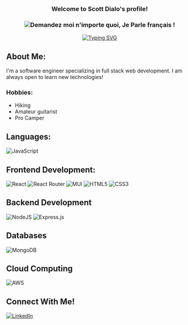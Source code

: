 <h3 align="center">
  Welcome to Scott Dialo's profile!
</h3>

<h3 align="center">
 
![Demandez moi n'importe quoi, Je Parle français !](https://img.shields.io/badge/Demandez%20moi-n'%20importe%20quoi,%20Je%20parle%20français!-1abc9c.svg)

</h3>

<p align="center">
<!--   Typing SVG  -->
<a href="https://git.io/typing-svg"><img src="https://readme-typing-svg.herokuapp.com?font=Arvo&size=28&pause=1000&center=true&vCenter=true&width=440&height=45&lines=Software+Engineer;Full+Stack+Web+Developer;" alt="Typing SVG" /></a>
</p>

## About Me:

I'm a software engineer specializing in full stack web development. I am always open to learn new technologies!
### Hobbies:
 - Hiking
 - Amateur guitarist
 - Pro Camper
## Languages:
![JavaScript](https://img.shields.io/badge/javascript-%23323330.svg?style=for-the-badge&logo=javascript&logoColor=%23F7DF1E)

## Frontend Development:
![React](https://img.shields.io/badge/react-%2320232a.svg?style=for-the-badge&logo=react&logoColor=%2361DAFB)
![React Router](https://img.shields.io/badge/React_Router-CA4245?style=for-the-badge&logo=react-router&logoColor=white)
![MUI](https://img.shields.io/badge/Material--UI-0081CB?style=for-the-badge&logo=material-ui&logoColor=white)
![HTML5](https://img.shields.io/badge/html5-%23E34F26.svg?style=for-the-badge&logo=html5&logoColor=white)
![CSS3](https://img.shields.io/badge/css3-%231572B6.svg?style=for-the-badge&logo=css3&logoColor=white)

## Backend Development
![NodeJS](https://img.shields.io/badge/node.js-6DA55F?style=for-the-badge&logo=node.js&logoColor=white)
![Express.js](https://img.shields.io/badge/express.js-%23404d59.svg?style=for-the-badge&logo=express&logoColor=%2361DAFB)

## Databases
![MongoDB](https://img.shields.io/badge/MongoDB-4EA94B?style=for-the-badge&logo=mongodb&logoColor=white)

## Cloud Computing
![AWS](https://img.shields.io/badge/Amazon_AWS-232F3E?style=for-the-badge&logo=amazon-aws&logoColor=white)

## Connect With Me!
<a href="https://www.linkedin.com/in/scottdialo/" target="_blank">![LinkedIn](https://img.shields.io/badge/linkedin-%230077B5.svg?style=for-the-badge&logo=linkedin&logoColor=white)</a>


 
<!---
scottdialo/scottdialo is a ✨ special ✨ repository because its `README.md` (this file) appears on your GitHub profile.
You can click the Preview link to take a look at your changes.
--->
